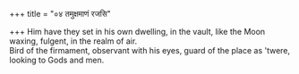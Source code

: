+++
title = "०४ तमुक्षमाणं रजसि"

+++
Him have they set in his own dwelling, in the vault, like the Moon waxing, fulgent, in the realm of air.  
     Bird of the firmament, observant with his eyes, guard of the place as 'twere, looking to Gods and men.